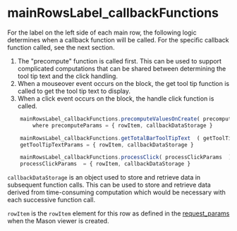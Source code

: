 # mainRowsLabel_callbackFunctions

For the label on the left side of each main row, the following logic determines when a callback function will be called. For the specific callback function called, see the next section.

1. The "precompute" function is called first.  This can be used to support complicated computations that can be shared between determining the tool tip text and the click handling.
3. When a mouseover event occurs on the block, the get tool tip function is called to get the tool tip text to display.
4. When a click event occurs on the block, the handle click function is called.


```javascript
	mainRowsLabel_callbackFunctions.precomputeValuesOnCreate( precomputeParams )
		where precomputeParams = { rowItem, callbackDataStorage }

	mainRowsLabel_callbackFunctions.getTotalBarToolTipText  ( getToolTipTextParams )
	getToolTipTextParams = { rowItem, callbackDataStorage }

	mainRowsLabel_callbackFunctions.processClick( processClickParams  )
	processClickParams  = { rowItem, callbackDataStorage }

```

`callbackDataStorage` is an object used to store and retrieve data in subsequent function calls. This can be used to store and retrieve data derived from time-consuming computation which would be necessary with each successive function call.

`rowItem` is the `rowItem` element for this row as defined in the <a href="../request_params.md">request_params</a> when the Mason viewer is created.


